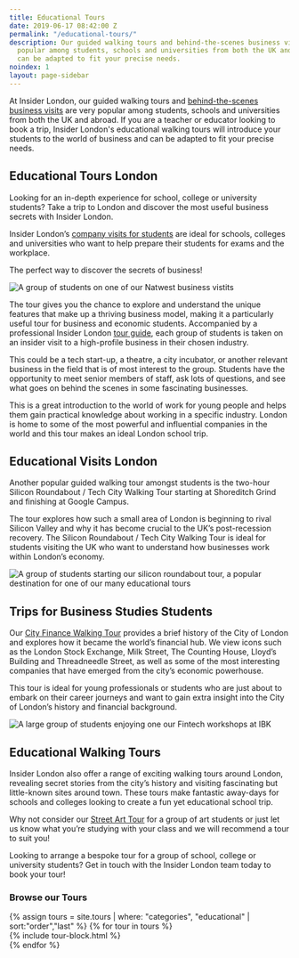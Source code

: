 ```yaml
---
title: Educational Tours
date: 2019-06-17 08:42:00 Z
permalink: "/educational-tours/"
description: Our guided walking tours and behind-the-scenes business visits are very
  popular among students, schools and universities from both the UK and abroad and
  can be adapted to fit your precise needs.
noindex: 1
layout: page-sidebar
---
```


At Insider London, our guided walking tours and [behind-the-scenes business visits](https://www.insider-london.co.uk/in-depth-business-visits/) are very popular among students, schools and universities from both the UK and abroad. If you are a teacher or educator looking to book a trip, Insider London's educational walking tours will introduce your students to the world of business and can be adapted to fit your precise needs.

## Educational Tours London

Looking for an in-depth experience for school, college or university students? Take a trip to London and discover the most useful business secrets with Insider London.

Insider London’s [company visits for students](https://www.insider-london.co.uk/in-depth-business-visits/) are ideal for schools, colleges and universities who want to help prepare their students for exams and the workplace.

The perfect way to discover the secrets of business!

![A group of students on one of our Natwest business vistits](/uploads/natwest-slider.jpg)

The tour gives you the chance to explore and understand the unique features that make up a thriving business model, making it a particularly useful tour for business and economic students. Accompanied by a professional Insider London [tour guide](https://www.insider-london.co.uk/tour-guides/), each group of students is taken on an insider visit to a high-profile business in their chosen industry.

This could be a tech start-up, a theatre, a city incubator, or another relevant business in the field that is of most interest to the group. Students have the opportunity to meet senior members of staff, ask lots of questions, and see what goes on behind the scenes in some fascinating businesses.

This is a great introduction to the world of work for young people and helps them gain practical knowledge about working in a specific industry. London is home to some of the most powerful and influential companies in the world and this tour makes an ideal London school trip.

## Educational Visits London

Another popular guided walking tour amongst students is the two-hour Silicon Roundabout / Tech City Walking Tour starting at Shoreditch Grind and finishing at Google Campus.

The tour explores how such a small area of London is beginning to rival Silicon Valley and why it has become crucial to the UK’s post-recession recovery. The Silicon Roundabout / Tech City Walking Tour is ideal for students visiting the UK who want to understand how businesses work within London’s economy.

![A group of students starting our silicon roundabout tour, a popular destination for one of our many educational tours](/uploads/silicon%20roundabout%20tour%20tech%20city.jpg)

## Trips for Business Studies Students

Our [City Finance Walking Tour](https://www.insider-london.co.uk/tours/london-finance-walking-tour/) provides a brief history of the City of London and explores how it became the world’s financial hub. We view icons such as the London Stock Exchange, Milk Street, The Counting House, Lloyd’s Building and Threadneedle Street, as well as some of the most interesting companies that have emerged from the city’s economic powerhouse.

This tour is ideal for young professionals or students who are just about to embark on their career journeys and want to gain extra insight into the City of London’s history and financial background.

![A large group of students enjoying one our Fintech workshops at IBK](/uploads/fintech%20workshop%20IBK.jpg)

## Educational Walking Tours

Insider London also offer a range of exciting walking tours around London, revealing secret stories from the city’s history and visiting fascinating but little-known sites around town. These tours make fantastic away-days for schools and colleges looking to create a fun yet educational school trip.

Why not consider our [Street Art Tour](https://www.insider-london.co.uk/tours/street-art-tour-london/) for a group of art students or just let us know what you’re studying with your class and we will recommend a tour to suit you!

Looking to arrange a bespoke tour for a group of school, college or university students? Get in touch with the Insider London team today to book your tour!

### Browse our Tours

<div class="layout">
{% assign tours = site.tours | where: "categories", "educational" | sort:"order","last" %}
{% for tour in tours %}
<div class="layout__item u-1/2 u-1/2-lap u-1/2-palm">
{% include tour-block.html %}
</div>
{% endfor %}
</div>